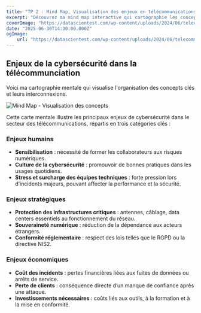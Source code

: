 ```yaml
---
title: "TP 2 : Mind Map, Visualisation des enjeux en télécommunications"
excerpt: "Découvrez ma mind map interactive qui cartographie les concepts essentiels et leurs interconnexions. Un outil visuel pour structurer et comprendre les idées complexes de manière intuitive."
coverImage: "https://datascientest.com/wp-content/uploads/2024/06/telecommunication-datascientest.jpg"
date: "2025-06-30T14:30:00.000Z"
ogImage:
    url: "https://datascientest.com/wp-content/uploads/2024/06/telecommunication-datascientest.jpg"
---
```


## Enjeux de la cybersécurité dans la télécommunciation

Voici ma cartographie mentale qui visualise l'organisation des concepts clés et leurs interconnexions.

![Mind Map - Visualisation des concepts](/assets/blog/mind-map.png)

Cette carte mentale illustre les principaux enjeux de cybersécurité dans le secteur des télécommunications, répartis en trois catégories clés :

### Enjeux humains

-   **Sensibilisation** : nécessité de former les collaborateurs aux risques numériques.
-   **Culture de la cybersécurité** : promouvoir de bonnes pratiques dans les usages quotidiens.
-   **Stress et surcharge des équipes techniques** : forte pression lors d’incidents majeurs, pouvant affecter la performance et la sécurité.

### Enjeux stratégiques

-   **Protection des infrastructures critiques** : antennes, câblage, data centers essentiels au fonctionnement du réseau.
-   **Souveraineté numérique** : réduction de la dépendance aux acteurs étrangers.
-   **Conformité réglementaire** : respect des lois telles que le RGPD ou la directive NIS2.

### Enjeux économiques

-   **Coût des incidents** : pertes financières liées aux fuites de données ou arrêts de service.
-   **Perte de clients** : conséquence directe d’un manque de confiance après une attaque.
-   **Investissements nécessaires** : coûts liés aux outils, à la formation et à la mise en conformité.
